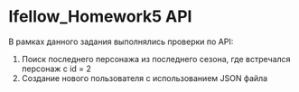 # Ifellow_Homework5 API

В рамках данного задания выполнялись проверки по API:

1) Поиск последнего персонажа из последнего сезона, где встречался персонаж с id = 2
2) Создание нового пользователя с использованием JSON файла

